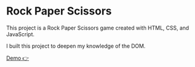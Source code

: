# Rock Paper Scissors

This project is a Rock Paper Scissors game created with HTML, CSS, and JavaScript.

I built this project to deepen my knowledge of the DOM.

[Demo 👉](https://maxinheaven.github.io/rock-paper-scissors/) 

